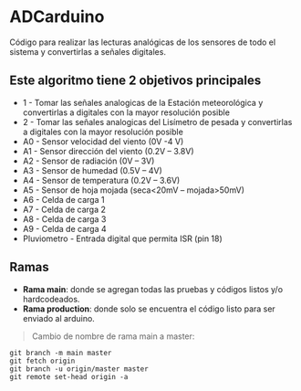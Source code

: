 # ADCarduino

Código para realizar las lecturas analógicas de los sensores de todo el sistema y convertirlas a señales digitales.

## Este algoritmo tiene 2 objetivos principales
* 1 - Tomar las señales analogicas de la Estación meteorológica y convertirlas a digitales con la mayor resolución posible
* 2 - Tomar las señales analogicas del Lisímetro de pesada y convertirlas a digitales con la mayor resolución posible
* A0 - Sensor velocidad del viento (0V -4 V)
* A1 - Sensor dirección del viento (0.2V – 3.8V)
* A2 - Sensor de radiación (0V – 3V)
* A3 - Sensor de humedad (0.5V – 4V)
* A4 - Sensor de temperatura (0.2V – 3.6V)
* A5 - Sensor de hoja mojada (seca<20mV – mojada>50mV)
* A6 - Celda de carga 1
* A7 - Celda de carga 2
* A8 - Celda de carga 3
* A9 - Celda de carga 4
* Pluviometro - Entrada digital que permita ISR (pin 18)

## Ramas
* **Rama main**: donde se agregan todas las pruebas y códigos listos y/o hardcodeados.
* **Rama production**: donde solo se encuentra el código listo para ser enviado al arduino.

> Cambio de nombre de rama main a master: 
```
git branch -m main master
git fetch origin
git branch -u origin/master master
git remote set-head origin -a
```
